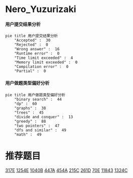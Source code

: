 # Nero_Yuzurizaki

<!-- tabs:start -->



#### **用户提交结果分析**

```mermaid
pie title 用户提交结果分析
    "Accepted" :  30
    "Rejected" :  0
    "Wrong answer" :  16
    "Runtime error" :  0
    "Time limit exceeded" :  4
    "Memory limit exceeded" :  0
    "Compilation error" :  0
    "Partial" :  0
```

#### **用户做题类型偏好分析**

```mermaid
pie title 用户做题类型偏好分析
    "binary search" :  44
    "dp" :  60
    "graphs" :  38
    "trees" :  45
    "divide and conquer" :  13
    "greedy" :  88
    "two pointers" :  47
    "dfs and similar" :  49
    "math" :  49
```



<!-- tabs:end -->
# 推荐题目
[317E](https://codeforces.com/contest/317/problem/E)
[1254E](https://codeforces.com/contest/1254/problem/E)
[1040B](https://codeforces.com/contest/1040/problem/B)
[447A](https://codeforces.com/contest/447/problem/A)
[454A](https://codeforces.com/contest/454/problem/A)
[215C](https://codeforces.com/contest/215/problem/C)
[261D](https://codeforces.com/contest/261/problem/D)
[70E](https://codeforces.com/contest/70/problem/E)
[11843](https://codeforces.com/contest/1184/problem/3)
[1324C](https://codeforces.com/contest/1324/problem/C)
